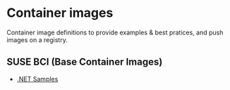 # Container images

Container image definitions to provide examples & best pratices, and push images on a registry.

## SUSE BCI (Base Container Images)

* [.NET Samples](suse-bci/dotnet-samples/README.md)
